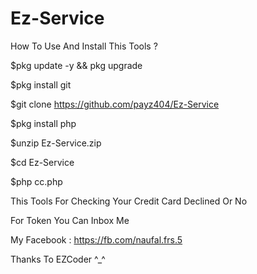 # Ez-Service
How To Use And Install This Tools ? 

$pkg update -y && pkg upgrade

$pkg install git

$git clone https://github.com/payz404/Ez-Service

$pkg install php

$unzip Ez-Service.zip

$cd Ez-Service

$php cc.php

This Tools For Checking Your Credit Card Declined Or No

For Token You Can Inbox Me

My Facebook : https://fb.com/naufal.frs.5

Thanks To EZCoder ^_^

